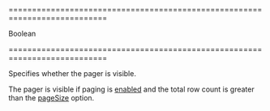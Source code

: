 ===========================================================================
<!--type-->Boolean<!--/type-->
===========================================================================

<!--shortDescription-->
Specifies whether the pager is visible.
<!--/shortDescription-->

<!--fullDescription-->
The pager is visible if paging is [enabled]({basewidgetpath}/Configuration/paging/#enabled) and the total row count is greater than the [pageSize]({basewidgetpath}/Configuration/paging/#pageSize) option.
<!--/fullDescription-->